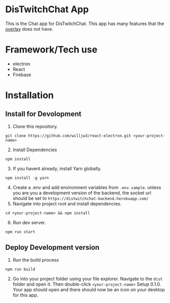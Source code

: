 # DisTwitchChat App
This is the Chat app for DisTwitchChat. This app has many features that the [overlay](https://github.com/DisTwitchChat/Overlay) does not have.

# Framework/Tech use
* electron
* React
* Firebase

# Installation

## Install for Devolopment
1. Clone this repository.
```
git clone https://github.com/willjw3/react-electron.git <your-project-name>
```
2. Install Dependencies
```
npm install
```
3. If you havent already, install Yarn globally.
```
npm install -g yarn
```
4. Create a .env and add enviromnent variables from `.env.sample`. unless you are you a development version of the backend, the socket url should be set to `https://distwitchchat-backend.herokuapp.com/`
5. Navigate into project root and install dependencies.
```
cd <your-project-name> && npm install
```
6. Run dev server.
```
npm run start
```

## Deploy Development version
1. Run the build process
```
npm run build
```
2. Go into your project folder using your file explorer. Navigate to the `dist` folder and open it. Then double-click `<your-project-name>` Setup 0.1.0. Your app should open and there should now be an icon on your desktop for this app.
